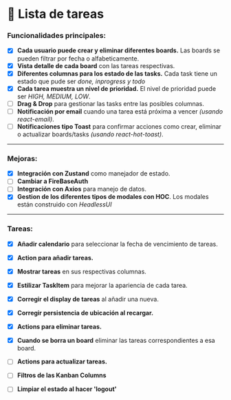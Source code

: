 # 📝 **Lista de tareas**

### Funcionalidades principales:

- [x] **Cada usuario puede crear y eliminar diferentes boards.** Las boards se pueden filtrar por fecha o alfabeticamente.
- [x] **Vista detalle de cada board** con las tareas respectivas.
- [x] **Diferentes columnas para los estado de las tasks.** Cada task tiene un estado que pude ser *done, inprogress y todo*
- [x] **Cada tarea muestra un nivel de prioridad.** El nivel de prioridad puede ser *HIGH, MEDIUM, LOW*.
- [ ] **Drag & Drop** para gestionar las tasks entre las posibles columnas.
- [ ] **Notificación por email** cuando una tarea está próxima a vencer *(usando react-email)*.
- [ ] **Notificaciones tipo Toast** para confirmar acciones como crear, eliminar o actualizar boards/tasks *(usando react-hot-toast)*.
---

### Mejoras:

- [x] **Integración con Zustand** como manejador de estado.
- [ ] **Cambiar a FireBaseAuth**
- [ ] **Integración con Axios** para manejo de datos.
- [x] **Gestion de los diferentes tipos de modales con HOC**. Los modales están construido con *HeadlessUI*
---

### Tareas:

- [x] **Añadir calendario** para seleccionar la fecha de vencimiento de tareas.
- [x] **Action para añadir tareas.**
- [x] **Mostrar tareas** en sus respectivas columnas.
- [x] **Estilizar TaskItem** para mejorar la apariencia de cada tarea.
- [x] **Corregir el display de tareas** al añadir una nueva.
- [x] **Corregir persistencia de ubicación al recargar.**
- [x] **Actions para eliminar tareas.**
- [x] **Cuando se borra un board** eliminar las tareas correspondientes a esa board.
- [ ] **Actions para actualizar tareas.**
- [ ] **Filtros de las Kanban Columns**
- [ ] **Limpiar el estado al hacer 'logout'**

